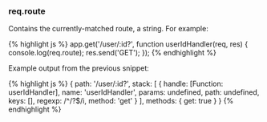 <h3 id='req.route'>req.route</h3>

Contains the currently-matched route, a string.  For example:

{% highlight js %}
app.get('/user/:id?', function userIdHandler(req, res) {
  console.log(req.route);
  res.send('GET');
});
{% endhighlight %}

Example output from the previous snippet:

{% highlight js %}
{ path: '/user/:id?',
  stack:
   [ { handle: [Function: userIdHandler],
       name: 'userIdHandler',
       params: undefined,
       path: undefined,
       keys: [],
       regexp: /^\/?$/i,
       method: 'get' } ],
  methods: { get: true } }
{% endhighlight %}
